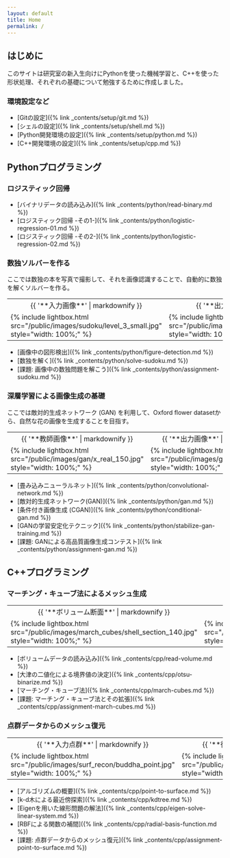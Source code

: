 ```yaml
---
layout: default
title: Home
permalink: /
---
```


## はじめに

このサイトは研究室の新入生向けにPythonを使った機械学習と、C++を使った形状処理、それぞれの基礎について勉強するために作成しました。

### 環境設定など

* [Gitの設定]({% link _contents/setup/git.md %})
* [シェルの設定]({% link _contents/setup/shell.md %})
* [Python開発環境の設定]({% link _contents/setup/python.md %})
* [C++開発環境の設定]({% link _contents/setup/cpp.md %})

## Pythonプログラミング

### ロジスティック回帰

* [バイナリデータの読み込み]({% link _contents/python/read-binary.md %})
* [ロジスティック回帰 -その1-]({% link _contents/python/logistic-regression-01.md %})
* [ロジスティック回帰 -その2-]({% link _contents/python/logistic-regression-02.md %})

### 数独ソルバーを作る

ここでは数独の本を写真で撮影して、それを画像認識することで、自動的に数独を解くソルバーを作る。

<table class="images">
<tr>
  <td style="text-align: center; width: 50%;">{{ '**入力画像**' | markdownify }}</td>
  <td style="text-align: center; width: 50%;">{{ '**出力画像**' | markdownify }}</td>
</tr>
<tr>
  <td>{% include lightbox.html src="/public/images/sudoku/level_3_small.jpg" style="width: 100%;" %}</td>
  <td>{% include lightbox.html src="/public/images/sudoku/level_3_ans_small.jpg" style="width: 100%;" %}</td>
</tr>
</table>

* [画像中の図形検出]({% link _contents/python/figure-detection.md %})
* [数独を解く]({% link _contents/python/solve-sudoku.md %})
* [課題: 画像中の数独問題を解こう]({% link _contents/python/assignment-sudoku.md %})

### 深層学習による画像生成の基礎

ここでは敵対的生成ネットワーク (GAN) を利用して、Oxford flower datasetから、自然な花の画像を生成することを目指す。

<table class="images">
<tr>
  <td style="text-align: center; width: 50%;">{{ '**教師画像**' | markdownify }}</td>
  <td style="text-align: center; width: 50%;">{{ '**出力画像**' | markdownify }}</td>
</tr>
<tr>
  <td>{% include lightbox.html src="/public/images/gan/x_real_150.jpg" style="width: 100%;" %}</td>
  <td>{% include lightbox.html src="/public/images/gan/x_fake_150.jpg" style="width: 100%;" %}</td>
</tr>
</table>

* [畳み込みニューラルネット]({% link _contents/python/convolutional-network.md %})
* [敵対的生成ネットワーク(GAN)]({% link _contents/python/gan.md %})
* [条件付き画像生成 (CGAN)]({% link _contents/python/conditional-gan.md %})
* [GANの学習安定化テクニック]({% link _contents/python/stabilize-gan-training.md %})
* [課題: GANによる高品質画像生成コンテスト]({% link _contents/python/assignment-gan.md %})


## C++プログラミング

### マーチング・キューブ法によるメッシュ生成

<table class="images">
<tr>
  <td style="text-align: center; width: 50%;">{{ '**ボリューム断面**' | markdownify }}</td>
  <td style="text-align: center; width: 50%;">{{ '**復元メッシュ**' | markdownify }}</td>
</tr>
<tr>
  <td>{% include lightbox.html src="/public/images/march_cubes/shell_section_140.jpg" style="width: 100%;" %}</td>
  <td>{% include lightbox.html src="/public/images/march_cubes/shell_mesh.jpg" style="width: 100%;" %}</td>
</tr>
</table>

* [ボリュームデータの読み込み]({% link _contents/cpp/read-volume.md %})
* [大津の二値化による境界値の決定]({% link _contents/cpp/otsu-binarize.md %})
* [マーチング・キューブ法]({% link _contents/cpp/march-cubes.md %})
* [課題: マーチング・キューブ法とその拡張]({% link _contents/cpp/assignment-march-cubes.md %})

### 点群データからのメッシュ復元

<table class="images">
<tr>
  <td style="text-align: center; width: 50%;">{{ '**入力点群**' | markdownify }}</td>
  <td style="text-align: center; width: 50%;">{{ '**復元メッシュ**' | markdownify }}</td>
</tr>
<tr>
  <td>{% include lightbox.html src="/public/images/surf_recon/buddha_point.jpg" style="width: 100%;" %}</td>
  <td>{% include lightbox.html src="/public/images/surf_recon/buddha_recon.jpg" style="width: 100%;" %}</td>
</tr>
</table>

* [アルゴリズムの概要]({% link _contents/cpp/point-to-surface.md %})
* [k-d木による最近傍探索]({% link _contents/cpp/kdtree.md %})
* [Eigenを用いた線形問題の解法]({% link _contents/cpp/eigen-solve-linear-system.md %})
* [RBFによる関数の補間]({% link _contents/cpp/radial-basis-function.md %})
* [課題: 点群データからのメッシュ復元]({% link _contents/cpp/assignment-point-to-surface.md %})
